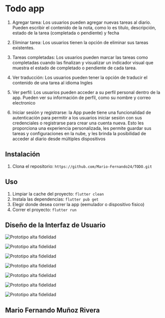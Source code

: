 # Todo app

1. Agregar tarea: Los usuarios pueden agregar nuevas tareas al diario. Pueden escribir el contenido de la nota, como lo es titulo, descripción, estado de la tarea (completada o pendiente) y fecha

2. Eliminar tarea: Los usuarios tienen la opción de eliminar sus tareas existentes.

3. Tareas completadas: Los usuarios pueden marcar las tareas como completadas cuando las finalizan y visualizar un indicador visual que muestra el estado de completado o pendiente de cada tarea.

4. Ver traducción: Los usuarios pueden tener la opción de traducir el contenido de una tarea al idioma Ingles

5. Ver perfil: Los usuarios pueden acceder a su perfil personal dentro de la app. Pueden ver su información de perfil, como su nombre y correo electronico

6. Iniciar sesión y registrarse: la App puede tiene una funcionalidad de autenticación para permitir a los usuarios iniciar sesión con sus credenciales o registrarse para crear una cuenta nueva. Esto les proporciona una experiencia personalizada, les permite guardar sus tareas y configuraciones en la nube, y les brinda la posibilidad de acceder al diario desde múltiples dispositivos

## Instalación

1. Clona el repositorio: `https://github.com/Mario-Fernando24/TODO.git`

## Uso

1. Limpiar la cache del proyecto: `flutter clean`
2. Instala las dependencias: `flutter pub get`
3. Elegir donde desea correr la app (eemulador o dispositivo fisico)
4. Correr el proyecto: `flutter run`

## Diseño de la Interfaz de Usuario

 ![Prototipo alta fidelidad](https://github.com/Mario-Fernando24/TODO/tree/main/assets/r5.png)

  ![Prototipo alta fidelidad](https://github.com/Mario-Fernando24/TODO/tree/main/assetsg/image2.jpeg)

  ![Prototipo alta fidelidad](https://github.com/Mario-Fernando24/TODO/tree/main/assets/image3.jpeg)

  ![Prototipo alta fidelidad](https://github.com/Mario-Fernando24/TODO/tree/main/assets/image4.jpeg)
  
  ![Prototipo alta fidelidad](https://github.com/Mario-Fernando24/TODO/tree/main/assets/image5.jpeg)

  ![Prototipo alta fidelidad](https://github.com/Mario-Fernando24/TODO/tree/main/assets/image6.jpeg)

   ![Prototipo alta fidelidad](https://github.com/Mario-Fernando24/TODO/tree/main/assets/image7.jpeg)



## Mario Fernando Muñoz Rivera